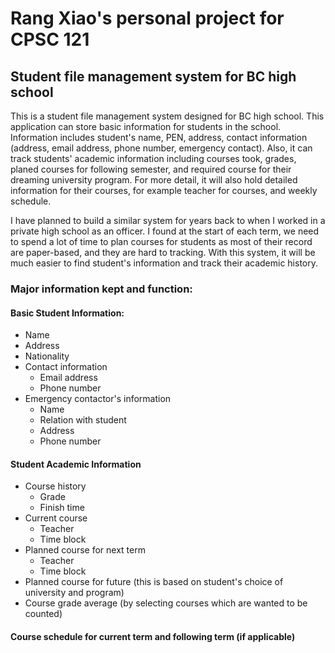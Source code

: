 # Rang Xiao's personal project for CPSC 121

## Student file management system for BC high school

This is a student file management system designed for BC high school. This application can store basic information for 
students in the school. Information includes student's name, PEN, address, contact information (address, email address,
phone number, emergency contact). Also, it can track students' academic information including courses took, grades, 
planed courses for following semester, and required course for their dreaming university program. For more detail, it 
will also hold detailed information for their courses, for example teacher for courses, and weekly schedule. 

I have planned to build a similar system for years back to when I worked in a private high school as an officer. I found
at the start of each term, we need to spend a lot of time to plan courses for students as most of their record are paper-based,
and they are hard to tracking. With this system, it will be much easier to find student's information and track their 
academic history. 

### Major information kept and function: 

#### Basic Student Information:
- Name
- Address
- Nationality
- Contact information
    - Email address
    - Phone number
- Emergency contactor's information
  - Name
  - Relation with student
  - Address
  - Phone number

#### Student Academic Information
- Course history
  - Grade
  - Finish time
- Current course 
  - Teacher
  - Time block 
- Planned course for next term
  - Teacher
  - Time block
- Planned course for future (this is based on student's choice of university and program)
- Course grade average (by selecting courses which are wanted to be counted)

#### Course schedule for current term and following term (if applicable)

